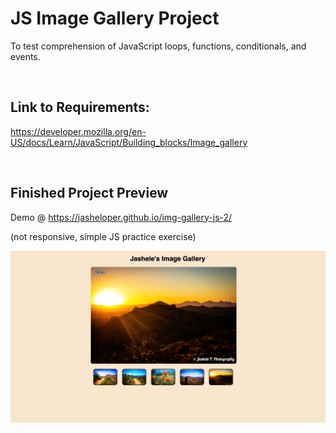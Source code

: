 # JS Image Gallery Project

To test comprehension of JavaScript loops, functions, conditionals, and events.

<br>

## Link to Requirements:

https://developer.mozilla.org/en-US/docs/Learn/JavaScript/Building_blocks/Image_gallery  


<br>


## Finished Project Preview

Demo @ https://jasheloper.github.io/img-gallery-js-2/

(not responsive, simple JS practice exercise)

![Image Gallery Preview](project-preview.png)


 